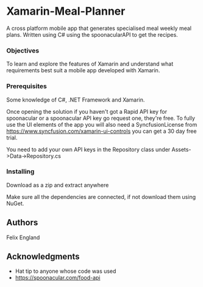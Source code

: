 # Xamarin-Meal-Planner
A cross platform mobile app that generates specialised meal weekly meal plans. Written using C# using the spoonacularAPI to get the recipes.

### Objectives

To learn and explore the features of Xamarin and understand what requirements best suit a mobile app developed with Xamarin.

### Prerequisites

Some knowledge of C#, .NET Framework and Xamarin.

Once opening the solution if you haven't got a Rapid API key for spoonacular or a spoonacular API key go request one, they're free. To fully use the UI elements of the app you will also need a SyncfusionLicense from https://www.syncfusion.com/xamarin-ui-controls you can get a 30 day free trial. 

You need to add your own API keys in the Repository class under Assets->Data->Repository.cs

### Installing

Download as a zip and extract anywhere

Make sure all the dependencies are connected, if not download them using NuGet. 

## Authors

Felix England

## Acknowledgments

* Hat tip to anyone whose code was used
* https://spoonacular.com/food-api
